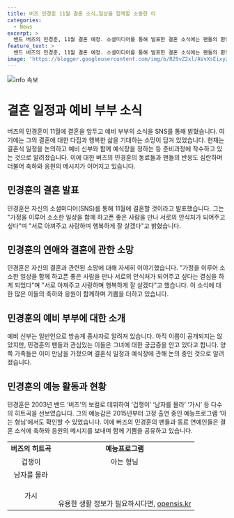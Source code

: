 ```yaml
---
title: 버즈 민경훈 11월 결혼 소식…일상을 함께할 소중한 이
categories:
  - News
excerpt: >
  밴드 버즈의 민경훈, 11월 결혼 예정. 소셜미디어를 통해 발표한 결혼 소식에는 팬들의 환영이 쏟아졌다. 예비 신부는 일반인으로, 둘은 결혼식 일정과 예식장을 논의 중. 민경훈은 아는 형님 출연진과 스태프들에게도 소식을 전하며 축복을 받았다. 데뷔 이후 히트곡을 연이은 민경훈, 예능감으로도 인정 받는 중. (150자)
feature_text: >
  밴드 버즈의 민경훈, 11월 결혼 예정. 소셜미디어를 통해 발표한 결혼 소식에는 팬들의 환영이 쏟아졌다. 예비 신부는 일반인으로, 둘은 결혼식 일정과 예식장을 논의 중. 민경훈은 아는 형님 출연진과 스태프들에게도 소식을 전하며 축복을 받았다. 데뷔 이후 히트곡을 연이은 민경훈, 예능감으로도 인정 받는 중. (150자)
image: 'https://blogger.googleusercontent.com/img/b/R29vZ2xl/AVvXsEixyZcFfHzMRdzZMjFBmAUKJYCLCGyLL1o632UiGVXcaFdKo_bkvkuCioo0uUKlGfBVcT3P84aROyZIXSBEx3Aw5nCQ3pTgDom1WDC4m8eifvWiAmWEEVb4x6G_l8C0QH225ldMjyaFvpxGEBGNO37VmDTDMHGhJPq73UglMfDca1-0aw/s1600/blogspot.png'
---
```


<p><img src="https://blogger.googleusercontent.com/img/b/R29vZ2xl/AVvXsEixyZcFfHzMRdzZMjFBmAUKJYCLCGyLL1o632UiGVXcaFdKo_bkvkuCioo0uUKlGfBVcT3P84aROyZIXSBEx3Aw5nCQ3pTgDom1WDC4m8eifvWiAmWEEVb4x6G_l8C0QH225ldMjyaFvpxGEBGNO37VmDTDMHGhJPq73UglMfDca1-0aw/s1600/blogspot.png" alt="info 속보" /></p>

<h1>결혼 일정과 예비 부부 소식</h1>

<p data-ke-size="size16">버즈의 민경훈이 11월에 결혼을 앞두고 예비 부부의 소식을 SNS를 통해 밝혔습니다. 여기에는 그의 결혼에 대한 다짐과 행복한 삶을 기대하는 소망이 담겨 있었습니다. 현재는 결혼식 일정을 논의하고 예비 신부와 함께 예식장을 정하는 등 준비과정에 착수하고 있는 것으로 알려졌습니다. 이에 대한 버즈의 민경훈의 동료들과 팬들의 반응도 심란하며 더불어 축하와 응원의 메시지가 이어지고 있습니다.</p>

<h2>민경훈의 결혼 발표</h2>

<p data-ke-size="size16">민경훈은 자신의 소셜미디어(SNS)를 통해 11월에 결혼할 것이라고 발표했습니다. 그는 "가정을 이루어 소소한 일상을 함께 하고픈 좋은 사람을 만나 서로의 안식처가 되어주고 싶다"며 "서로 아껴주고 사랑하며 행복하게 잘 살겠다"고 밝혔습니다.</p>

<h2>민경훈의 연애와 결혼에 관한 소망</h2>

<p data-ke-size="size16">민경훈은 자신의 결혼과 관련된 소망에 대해 자세히 이야기했습니다. "가정을 이루어 소소한 일상을 함께 하고픈 좋은 사람을 만나 서로의 안식처가 되어주고 싶다는 결심을 하게 되었다"며 "서로 아껴주고 사랑하며 행복하게 잘 살겠다"고 했습니다. 이 소식에 대한 많은 이들의 축하와 응원이 함께하며 기쁨을 더하고 있습니다.</p>

<h2>민경훈의 예비 부부에 대한 소개</h2>

<p data-ke-size="size16">예비 신부는 일반인으로 방송계 종사자로 알려져 있습니다. 아직 이름이 공개되지는 않았지만, 민경훈의 팬들과 관심있는 이들은 그녀에 대한 궁금증을 안고 있다고 합니다. 양쪽 가족들은 이미 만남을 가졌으며 결혼식 일정과 예식장에 관해 논의 중인 것으로 알려졌습니다.</p>

<h2>민경훈의 예능 활동과 현황</h2>

<p data-ke-size="size16">민경훈은 2003년 밴드 ‘버즈’의 보컬로 데뷔하여 ‘겁쟁이’ ‘남자를 몰라’ ‘가시’ 등 다수의 히트곡을 선보였습니다. 그의 예능감은 2015년부터 고정 출연 중인 예능프로그램 ‘아는 형님’에서도 확인할 수 있었습니다. 이에 버즈의 민경훈의 팬들과 동료 연예인들은 결혼 소식에 축하와 응원의 메시지를 보내며 함께 기쁨을 공유하고 있습니다.</p>

<table style="width: 100%;">
<tbody>
<tr>
<td style="text-align: center; height: 17px;"><b>버즈의 히트곡</b></td>
<td style="text-align: center; height: 17px;"><b>예능프로그램</b></td>
</tr>
<tr>
<td style="text-align: center; height: 17px;">겁쟁이</td>
<td style="text-align: center; height: 17px;">아는 형님</td>
</tr>
<tr>
<td style="text-align: center; height: 17px;">남자를 몰라</td>
<td style="text-align: center; height: 17px;"></td>
</tr>
<tr>
<td style="text-align: center; height: 17px;">가시</td>
<td style="text-align: center; height: 17px;</td>
</tr>
</tbody>
</table>

<p data-ke-size="size16">&nbsp;</p>
유용한 생활 정보가 필요하시다면, <a href="https://opensis.kr" rel="dofollow">opensis.kr</a>



